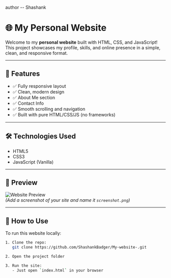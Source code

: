 author -- Shashank
# 🌐 My Personal Website

Welcome to my **personal website** built with HTML, CSS, and JavaScript!  
This project showcases my profile, skills, and online presence in a simple, clean, and responsive format.

---

## 🚀 Features

- ✅ Fully responsive layout
- ✅ Clean, modern design
- ✅ About Me section
- ✅ Contact Info
- ✅ Smooth scrolling and navigation
- ✅ Built with pure HTML/CSS/JS (no frameworks)

---

## 🛠️ Technologies Used

- HTML5  
- CSS3  
- JavaScript (Vanilla)

---

## 📸 Preview

![Website Preview](screenshot.png)  
*(Add a screenshot of your site and name it `screenshot.png`)*

---

## 🧾 How to Use

To run this website locally:

```bash
1. Clone the repo:
   git clone https://github.com/ShashankBadger/My-website-.git

2. Open the project folder

3. Run the site:
   - Just open `index.html` in your browser


